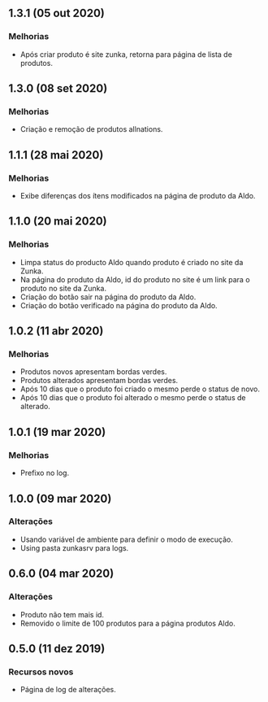 ## 1.3.1 (05 out 2020)

### Melhorias
* Após criar produto é site zunka, retorna para página de lista de produtos.


## 1.3.0 (08 set 2020)

### Melhorias
* Criação e remoção de produtos allnations.


## 1.1.1 (28 mai 2020)

### Melhorias
* Exibe diferenças dos ítens modificados na página de produto da Aldo.



## 1.1.0 (20 mai 2020)

### Melhorias
* Limpa status do producto Aldo quando produto é criado no site da Zunka.
* Na página do produto da Aldo, id do produto no site é um link para o produto no site da Zunka.
* Criação do botão sair na página do produto da Aldo.
* Criação do botão verificado na página do produto da Aldo.



## 1.0.2 (11 abr 2020)

### Melhorias
* Produtos novos apresentam bordas verdes.
* Produtos alterados apresentam bordas verdes. 
* Após 10 dias que o produto foi criado o mesmo perde o status de novo.
* Após 10 dias que o produto foi alterado o mesmo perde o status de alterado.



## 1.0.1 (19 mar 2020)

### Melhorias
* Prefixo no log.



## 1.0.0 (09 mar 2020)

### Alterações
* Usando variável de ambiente para definir o modo de execução.
* Using pasta zunkasrv para logs.



## 0.6.0 (04 mar 2020)

### Alterações
* Produto não tem mais id.
* Removido o limite de 100 produtos para a página produtos Aldo.



## 0.5.0 (11 dez 2019)

### Recursos novos
* Página de log de alterações.
